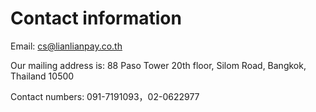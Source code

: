 # Contact information

Email: cs@lianlianpay.co.th

Our mailing address is: 88 Paso Tower 20th floor, Silom Road, Bangkok, Thailand 10500

Contact numbers: 091-7191093，02-0622977
